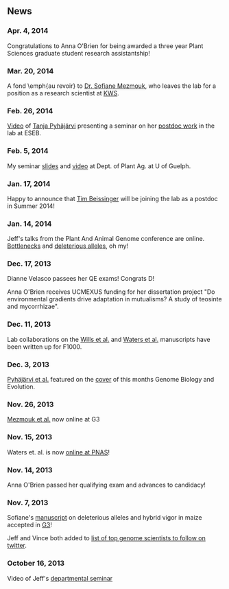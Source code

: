 ## News

### Apr. 4, 2014

Congratulations to Anna O'Brien for being awarded a three year Plant Sciences graduate student research assistantship! 

### Mar. 20, 2014

A fond \emph{au revoir} to [Dr. Sofiane Mezmouk](http://www.linkedin.com/pub/sofiane-mezmouk/6b/a35/a34), who leaves the lab for a position as a research scientist at [KWS](http://www.kws.de/ca/fh/thd/).

### Feb. 26, 2014

[Video](http://tinyurl.com/esebvideo/?id=Dbj4Lv4QXlo) of [Tanja Pyhäjärvi](https://wiki.oulu.fi/pages/viewpage.action?pageId=13382392) presenting a seminar on her [postdoc work](http://gbe.oxfordjournals.org/content/5/9/1594) in the lab at ESEB.

### Feb. 5, 2014

My seminar [slides](http://www.slideshare.net/jrossibarra/population-genetics-of-maize-domestication-adaptation-and-improvement) and [video](https://t.co/89X0DTkGKD) at Dept. of Plant Ag. at U of Guelph. 

### Jan. 17, 2014

Happy to announce that [Tim Beissinger](http://scholar.google.com/citations?user=PHAEOXIAAAAJ&hl=en) will be joining the lab as a postdoc in Summer 2014!

### Jan. 14, 2014

Jeff's talks from the Plant And Animal Genome conference are online.  [Bottlenecks](http://www.slideshare.net/jrossibarra/bottlenecks-some-ramblings-and-a-bit-of-data-from-maize) and [deleterious alleles](http://www.slideshare.net/jrossibarra/deleterious-alleles-in-maize-for-pagxxii), oh my!

### Dec. 17, 2013

Dianne Velasco passees her QE exams! Congrats D!

Anna O'Brien receives UCMEXUS funding for her dissertation project "Do environmental gradients drive adaptation in mutualisms? A study of teosinte and mycorrhizae".

### Dec. 11, 2013

Lab collaborations on the [Wills et al.](http://f1000.com/prime/718032804) and [Waters et al.](http://f1000.com/prime/718173166) manuscripts have been written up for F1000.

### Dec. 3, 2013

[Pyhäjärvi et al.](http://gbe.oxfordjournals.org/content/5/9/1594) featured on the [cover](http://gbe.oxfordjournals.org/content/5/12.toc) of this months Genome Biology and Evolution.

### Nov. 26, 2013

[Mezmouk et al.](http://m.g3journal.org/content/early/2013/11/18/g3.113.008870.full.pdf) now online at G3

### Nov. 15, 2013

Waters et. al. is now [online at PNAS](http://www.pnas.org/content/early/2013/11/08/1309182110.full.pdf)!

### Nov. 14, 2013

Anna O'Brien passed her qualifying exam and advances to candidacy!

### Nov. 7, 2013

Sofiane's [manuscript](http://arxiv.org/abs/1308.0380) on deleterious alleles and hybrid vigor in maize accepted in [G3](http://www.g3journal.org/)! 

Jeff and Vince both added to [list of top genome scientists to follow on twitter](http://nextgenseek.com/2013/11/top-n-genome-scientists-to-follow-on-twitter-2013-edition/).

### October 16, 2013	

Video of Jeff's [departmental seminar](https://videocenter.plantsciences.ucdavis.edu/videos/video/26/)
